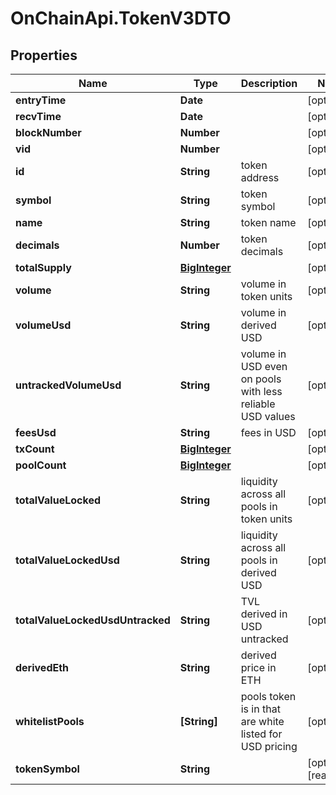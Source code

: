 # OnChainApi.TokenV3DTO

## Properties

Name | Type | Description | Notes
------------ | ------------- | ------------- | -------------
**entryTime** | **Date** |  | [optional] 
**recvTime** | **Date** |  | [optional] 
**blockNumber** | **Number** |  | [optional] 
**vid** | **Number** |  | [optional] 
**id** | **String** | token address | [optional] 
**symbol** | **String** | token symbol | [optional] 
**name** | **String** | token name | [optional] 
**decimals** | **Number** | token decimals | [optional] 
**totalSupply** | [**BigInteger**](BigInteger.md) |  | [optional] 
**volume** | **String** | volume in token units | [optional] 
**volumeUsd** | **String** | volume in derived USD | [optional] 
**untrackedVolumeUsd** | **String** | volume in USD even on pools with less reliable USD values | [optional] 
**feesUsd** | **String** | fees in USD | [optional] 
**txCount** | [**BigInteger**](BigInteger.md) |  | [optional] 
**poolCount** | [**BigInteger**](BigInteger.md) |  | [optional] 
**totalValueLocked** | **String** | liquidity across all pools in token units | [optional] 
**totalValueLockedUsd** | **String** | liquidity across all pools in derived USD | [optional] 
**totalValueLockedUsdUntracked** | **String** | TVL derived in USD untracked | [optional] 
**derivedEth** | **String** | derived price in ETH | [optional] 
**whitelistPools** | **[String]** | pools token is in that are white listed for USD pricing | [optional] 
**tokenSymbol** | **String** |  | [optional] [readonly] 


